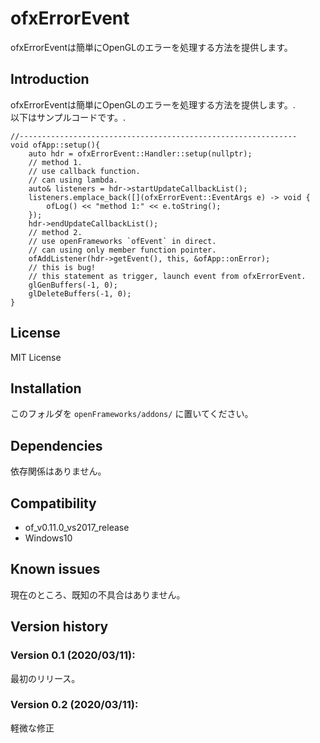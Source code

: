 ofxErrorEvent
=====================================
ofxErrorEventは簡単にOpenGLのエラーを処理する方法を提供します。

Introduction
------------
ofxErrorEventは簡単にOpenGLのエラーを処理する方法を提供します。.  
以下はサンプルコードです。.
````
//--------------------------------------------------------------
void ofApp::setup(){
	auto hdr = ofxErrorEvent::Handler::setup(nullptr);
	// method 1.
	// use callback function.
	// can using lambda.
	auto& listeners = hdr->startUpdateCallbackList();
	listeners.emplace_back([](ofxErrorEvent::EventArgs e) -> void {
		ofLog() << "method 1:" << e.toString();
	});
	hdr->endUpdateCallbackList();
	// method 2.
	// use openFrameworks `ofEvent` in direct.
	// can using only member function pointer.
	ofAddListener(hdr->getEvent(), this, &ofApp::onError);
	// this is bug!
	// this statement as trigger, launch event from ofxErrorEvent.
	glGenBuffers(-1, 0);
	glDeleteBuffers(-1, 0);
}
````

License
-------
MIT License

Installation
------------
このフォルダを `openFrameworks/addons/` に置いてください。

Dependencies
------------
依存関係はありません。

Compatibility
------------
* of_v0.11.0_vs2017_release
* Windows10

Known issues
------------
現在のところ、既知の不具合はありません。

Version history
------------


### Version 0.1 (2020/03/11):
最初のリリース。

### Version 0.2 (2020/03/11):
軽微な修正